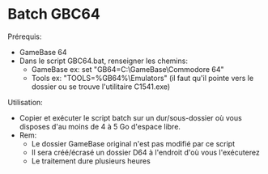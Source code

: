 # Batch GBC64

Prérequis: 
- GameBase 64
- Dans le script GBC64.bat, renseigner les chemins:
    - GameBase  ex: set "GB64=C:\GameBase\Commodore 64"
    - Tools     ex: "TOOLS=%GB64%\Emulators" (il faut qu'il pointe vers le dossier ou se trouve l'utilitaire C1541.exe)

Utilisation:
- Copier et exécuter le script batch sur un dur/sous-dossier où vous disposes d'au moins de 4 à 5 Go d'espace libre.
- Rem: 
	- Le dossier GameBase original n'est pas modifié par ce script
	- Il sera créé/écrasé un dossier D64 à l'endroit d'où vous l'exécuterez
	- Le traitement dure plusieurs heures
		
